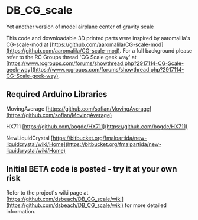 # DB\_CG\_scale
Yet another version of model airplane center of gravity scale

This code and downloadable 3D printed parts were inspired by aaromalila's CG-scale-mod at [https://github.com/aaromalila/CG-scale-mod](https://github.com/aaromalila/CG-scale-mod).  For a full background please refer to the RC Groups thread 'CG Scale geek way' at [https://www.rcgroups.com/forums/showthread.php?2917114-CG-Scale-geek-way](https://www.rcgroups.com/forums/showthread.php?2917114-CG-Scale-geek-way).
 

## Required Arduino Libraries
 MovingAverage [https://github.com/sofian/MovingAverage](https://github.com/sofian/MovingAverage)
 
 HX711 [https://github.com/bogde/HX711](https://github.com/bogde/HX711)
 
 NewLiquidCrystal [https://bitbucket.org/fmalpartida/new-liquidcrystal/wiki/Home](https://bitbucket.org/fmalpartida/new-liquidcrystal/wiki/Home)
 
 
## Initial BETA code is posted - try it at your own risk

Refer to the project's wiki page at [https://github.com/dsbeach/DB_CG_scale/wiki](https://github.com/dsbeach/DB_CG_scale/wiki) for more detailed information.
 
 
 